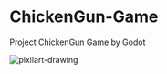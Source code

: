 # ChickenGun-Game
Project ChickenGun Game by Godot


![pixilart-drawing](https://github.com/user-attachments/assets/6dab126c-41bd-4008-9e96-6ff46d01296f)
